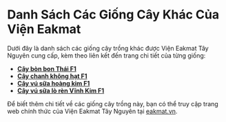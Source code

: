 # Danh Sách Các Giống Cây Khác Của Viện Eakmat

Dưới đây là danh sách các giống cây trồng khác được Viện Eakmat Tây Nguyên cung cấp, kèm theo liên kết đến trang chi tiết của từng giống:

- [**Cây bòn bon Thái F1**](https://eakmat.vn/cay-giong/giong-eakmat/cac-giong-khac/bon-bon-thai-f1)
- [**Cây chanh không hạt F1**](https://eakmat.vn/cay-giong/giong-eakmat/cac-giong-khac/chanh-khong-hat-f1)
- [**Cây vú sữa hoàng kim F1**](https://eakmat.vn/cay-giong/giong-eakmat/cac-giong-khac/vu-sua-hoang-kim-f1)
- [**Cây vú sữa lò rèn Vĩnh Kim F1**](https://eakmat.vn/cay-giong/giong-eakmat/cac-giong-khac/vu-sua-lo-ren-vinh-kim-f1)

Để biết thêm chi tiết về các giống cây trồng này, bạn có thể truy cập trang web chính thức của Viện Eakmat Tây Nguyên tại [eakmat.vn](https://eakmat.vn).
